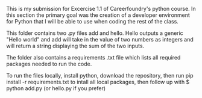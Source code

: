 This is my submission for Excercise 1.1 of Careerfoundry's python course. In this section the primary goal was the creation of a developer environment for Python that I will be able to use when coding the rest of the class.

This folder contains two .py files add and hello. Hello outputs a generic "Hello world" and add will take in the value of two numbers as integers and will return a string displaying the sum of the two inputs.

The folder also contains a requirements .txt file which lists all required packages needed to run the code.

To run the files locally, install python, download the repository, then run pip install -r requirements.txt to intall all local packages, then follow up with $ python add.py (or hello.py if you prefer)
